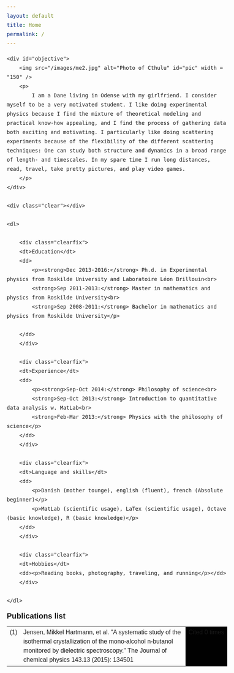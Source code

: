 ```yaml
---
layout: default
title: Home
permalink: /
---
```


<script>
  (function(i,s,o,g,r,a,m){i['GoogleAnalyticsObject']=r;i[r]=i[r]||function(){
  (i[r].q=i[r].q||[]).push(arguments)},i[r].l=1*new Date();a=s.createElement(o),
  m=s.getElementsByTagName(o)[0];a.async=1;a.src=g;m.parentNode.insertBefore(a,m)
  })(window,document,'script','//www.google-analytics.com/analytics.js','ga');

  ga('create', 'UA-58194853-1', 'auto');
  ga('send', 'pageview');

</script>

<style type="text/css">
* { margin: 0; padding: 0; }
body { font: 16px Helvetica, Sans-Serif; line-height: 24px; background: url(images/noise.jpg); }
.clear { clear: both; }
.cite {float: right; font-size: 10px;}
#pic { float: right; padding: 0px 0px 30px 40px; }
h1 { margin: 0 0 16px 0; padding: 0 0 16px 0; font-size: 42px; font-weight: bold; letter-spacing: -2px; border-bottom: 1px solid #999; }
h2 { font-size: 20px; margin: 0 0 6px 0; position: relative; }
h2 span { position: absolute; bottom: 0; right: 0; font-style: italic; font-family: Georgia, Serif; font-size: 16px; color: #999; font-weight: normal; }
p { margin: 0 0 16px 0; }
a { color: #999; text-decoration: none;}
ul { margin: 0 0 32px 17px; }

#objective p { font-family: Georgia, Serif; font-style: italic; color: #666; }
dl { padding-top: 40px; }
dt { 
    width: 130px;
    font-style: italic;
    font-weight: bold;
    font-size: 18px;
    text-align: right; 
    padding: 0 26px 0 0;
    float: left;
    height: 100px;
    border-right: 1px solid #999; 
}

dd p {
    padding-left: 180px;
}

dl .clearfix {
    padding-bottom: 20px;
}
</style>

<div id="page-wrap">
        
    <div id="objective">
        <img src="/images/me2.jpg" alt="Photo of Cthulu" id="pic" width = "150" />
        <p>
            I am a Dane living in Odense with my girlfriend. I consider myself to be a very motivated student. I like doing experimental physics because I find the mixture of theoretical modeling and practical know-how appealing, and I find the process of gathering data both exciting and motivating. I particularly like doing scattering experiments because of the flexibility of the different scattering techniques: One can study both structure and dynamics in a broad range of length- and timescales. In my spare time I run long distances, read, travel, take pretty pictures, and play video games. 
        </p>
    </div>
    
    <div class="clear"></div>
    
    <dl>

        <div class="clearfix">
        <dt>Education</dt>
        <dd>
            <p><strong>Dec 2013-2016:</strong> Ph.d. in Experimental physics from Roskilde University and Laboratoire Léon Brillouin<br>
            <strong>Sep 2011-2013:</strong> Master in mathematics and physics from Roskilde University<br>
            <strong>Sep 2008-2011:</strong> Bachelor in mathematics and physics from Roskilde University</p>
               
        </dd>
        </div>
              
        <div class="clearfix">         
        <dt>Experience</dt>
        <dd>
            <p><strong>Sep-Oct 2014:</strong> Philosophy of science<br>
            <strong>Sep-Oct 2013:</strong> Introduction to quantitative data analysis w. MatLab<br>
            <strong>Feb-Mar 2013:</strong> Physics with the philosophy of science</p>
        </dd>
        </div>
        
        <div class="clearfix">
        <dt>Language and skills</dt>
        <dd>
            <p>Danish (mother tounge), english (fluent), french (Absolute beginner)</p>
            <p>MatLab (scientific usage), LaTex (scientific usage), Octave (basic knowledge), R (basic knowledge)</p>
        </dd>
        </div>
        
        <div class="clearfix">
        <dt>Hobbies</dt>
        <dd><p>Reading books, photography, traveling, and running</p></dd>
        </div>
        
    </dl>

</div>

<div class="clear"></div>
<h2>Publications list</h2>
<table style="width:100%" cellpadding="5" cellspacing="5">
    <tr>
        <td valign="top">(1)</td>
        <td valign="top">Jensen, Mikkel Hartmann, et al. "A systematic study of the isothermal crystallization of the mono-alcohol n-butanol monitored by dielectric spectroscopy." The Journal of chemical physics 143.13 (2015): 134501</td>
        <td valign="top" style="white-space:nowrap;">Cited 0 times</td>
    </tr>
</table>
<style type="text/css">

table.gridtable {
    font-family: verdana,arial,sans-serif;
    font-size:12px;
    border-width: 0px;
    border-collapse: collapse;
}
table.gridtable th {
    border-width: 0px;
    padding: 4px;
    border-style: solid;
}
table.gridtable td {
    padding: 8px;
}
td:nth-child(3) {background: rgb(1,1,1);}
</style>









